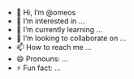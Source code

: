 - 👋 Hi, I’m @omeos
- 👀 I’m interested in ...
- 🌱 I’m currently learning ...
- 💞️ I’m looking to collaborate on ...
- 📫 How to reach me ...
- 😄 Pronouns: ...
- ⚡ Fun fact: ...

<!---
omeos/omeos is a ✨ special ✨ repository because its `README.md` (this file) appears on your GitHub profile.
You can click the Preview link to take a look at your changes.
--->
